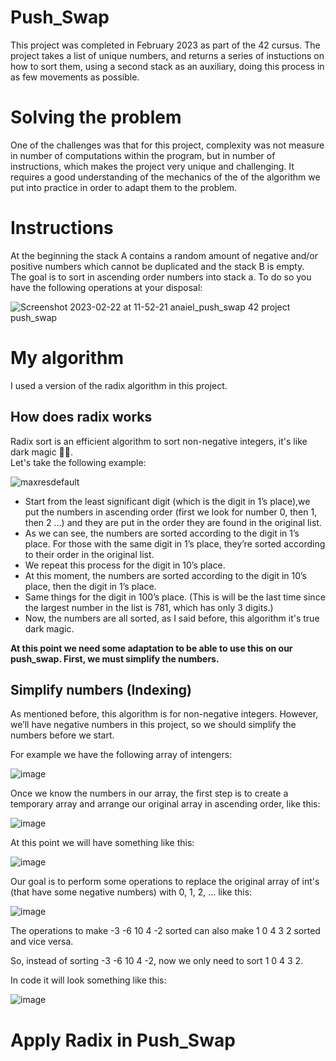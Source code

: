 # Push_Swap
This project was completed in February 2023 as part of the 42 cursus. The project takes a list of unique numbers, and returns a series of instuctions on how to sort them, using a second stack as an auxiliary, doing this process in as few movements as possible.


# Solving the problem
One of the challenges was that for this project, complexity was not measure in number of computations within the program, but in number of instructions, which makes the project very unique and challenging. It requires a good understanding of the mechanics of the of the algorithm we put into practice in order to adapt them to the problem.

# Instructions
At the beginning the stack A contains a random amount of negative and/or positive numbers
which cannot be duplicated and the stack B is empty.<br />
The goal is to sort in ascending order numbers into stack a. To do so you have the
following operations at your disposal:

![Screenshot 2023-02-22 at 11-52-21 anaiel_push_swap 42 project push_swap](https://user-images.githubusercontent.com/103336451/220613061-034bfcc4-0da5-432b-94b1-43cf12ee8506.png)

# My algorithm
I used a version of the radix algorithm in this project.
## How does radix works
Radix sort is an efficient algorithm to sort non-negative integers, it's like dark magic 😵‍💫.<br />
Let's take the following example:

![maxresdefault](https://user-images.githubusercontent.com/103336451/220614039-ce7e2fd5-5e6f-4195-b547-f57647dd5660.jpg)

- Start from the least significant digit (which is the digit in 1’s place),we put the numbers in ascending order (first we look for number 0, then 1, then 2 ...) and they are put in the order they are found in the original list. <br />
- As we can see, the numbers are sorted according to the digit in 1’s place. For those with the same digit in 1’s place, they’re sorted according to their order in the original list. <br />
- We repeat this process for the digit in 10’s place. <br />
- At this moment, the numbers are sorted according to the digit in 10’s place, then the digit in 1’s place.<br />
- Same things for the digit in 100’s place. (This is will be the last time since the largest number in the list is 781, which has only 3 digits.)
- Now, the numbers are all sorted, as I said before, this algorithm it's true dark magic.<br />

**At this point we need some adaptation to be able to use this on our push_swap. First, we must simplify the numbers.**
## Simplify numbers (Indexing)
As mentioned before, this algorithm is for non-negative integers. However, we’ll have negative numbers in this project, so we should simplify the numbers before we start.<br />

For example we have the following array of intengers:

![image](https://user-images.githubusercontent.com/103336451/220619884-92f692f8-50d4-4f29-aaf0-264c77d75511.png)

Once we know the numbers in our array, the first step is to create a temporary array and arrange our original array in ascending order, like this:

![image](https://user-images.githubusercontent.com/103336451/220620389-8bfab7b2-0c6e-4923-aed9-3b6c4de55d56.png)

At this point we will have something like this:

![image](https://user-images.githubusercontent.com/103336451/220622260-bd11fe62-2d3a-4b23-8e5f-2fea7cb5e27d.png)

Our goal is to perform some operations to replace the original array of int's (that have some negative numbers) with 0, 1, 2, … like this:

![image](https://user-images.githubusercontent.com/103336451/220623669-d66b500a-261e-48c4-ba88-d2b89f102497.png)

The operations to make -3 -6 10 4 -2 sorted can also make 1 0 4 3 2 sorted and vice versa.

So, instead of sorting -3 -6 10 4 -2, now we only need to sort 1 0 4 3 2.

In code it will look something like this:

![image](https://user-images.githubusercontent.com/103336451/220624886-833a56c4-b78e-4ae0-ab0c-09dcabc50046.png)

# Apply Radix in Push_Swap

